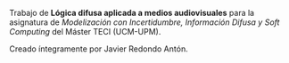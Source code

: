 Trabajo de **Lógica difusa aplicada a medios audiovisuales** para la asignatura de _Modelización con Incertidumbre, Información Difusa y Soft Computing_ del Máster TECI (UCM-UPM).

Creado íntegramente por Javier Redondo Antón.
